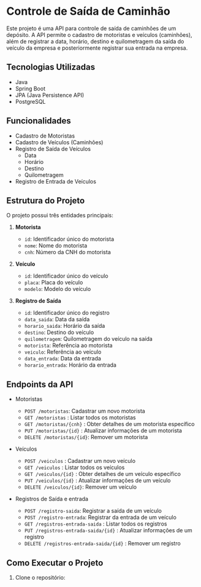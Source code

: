 # Controle de Saída de Caminhão

Este projeto é uma API para controle de saída de caminhões de um depósito. A API permite o cadastro de motoristas e veículos (caminhões), além de registrar a data, horário, destino e quilometragem da saída do veículo da empresa e posteriormente registrar sua entrada na empresa.

## Tecnologias Utilizadas

- Java
- Spring Boot
- JPA (Java Persistence API)
- PostgreSQL

## Funcionalidades

- Cadastro de Motoristas
- Cadastro de Veículos (Caminhões)
- Registro de Saída de Veículos
  - Data
  - Horário
  - Destino
  - Quilometragem
- Registro de Entrada de Veículos

## Estrutura do Projeto

O projeto possui três entidades principais:

1. **Motorista**
   - `id`: Identificador único do motorista
   - `nome`: Nome do motorista
   - `cnh`: Número da CNH do motorista

2. **Veículo**
   - `id`: Identificador único do veículo
   - `placa`: Placa do veículo
   - `modelo`: Modelo do veículo

3. **Registro de Saída**
   - `id`: Identificador único do registro
   - `data_saida`: Data da saída
   - `horario_saida`: Horário da saída
   - `destino`: Destino do veículo
   - `quilometragem`: Quilometragem do veículo na saída
   - `motorista`: Referência ao motorista
   - `veiculo`: Referência ao veículo
   - `data_entrada`: Data da entrada
   - `horario_entrada`: Horário da entrada

## Endpoints da API

- Motoristas
  - `POST /motoristas`: Cadastrar um novo motorista
  - `GET /motoristas` : Listar todos os motoristas
  - `GET /motoristas/{cnh}` : Obter detalhes de um motorista específico
  - `PUT /motoristas/{id}` : Atualizar informações de um motorista
  - `DELETE /motoristas/{id}`: Remover um motorista

- Veículos
  - `POST /veiculos` : Cadastrar um novo veículo
  - `GET /veiculos` : Listar todos os veículos
  - `GET /veiculos/{id}` : Obter detalhes de um veículo específico
  - `PUT /veiculos/{id}` : Atualizar informações de um veículo
  - `DELETE /veiculos/{id}`: Remover um veículo

- Registros de Saída e entrada
  - `POST /registro-saida`: Registrar a saída de um veículo
  - `POST /registro-entrada`: Registrar da entrada de um veículo
  - `GET /registros-entrada-saida` : Listar todos os registros
  - `PUT /registros-entrada-saida/{id}` : Atualizar informações de um registro
  - `DELETE /registros-entrada-saida/{id}` : Remover um registro

## Como Executar o Projeto

1. Clone o repositório:
